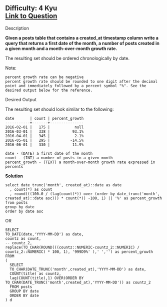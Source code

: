Difficulty: 4 Kyu  
[Link to Question](https://www.codewars.com/kata/589e0837e10c4a1018000028/sql)
----------------------------------
Description

**Given a posts table that contains a created_at timestamp column write a query that returns a first date of the month, a number of posts created in a given month and a month-over-month growth rate.**

The resulting set should be ordered chronologically by date.

Note:

    percent growth rate can be negative  
    percent growth rate should be rounded to one digit after the decimal point and immediately followed by a percent symbol "%". See the desired output below for the reference.

Desired Output

The resulting set should look similar to the following:
```
date       | count | percent_growth
-----------+-------+---------------
2016-02-01 |   175 |           null
2016-03-01 |   338 |          93.1%
2016-04-01 |   345 |           2.1%
2016-05-01 |   295 |         -14.5%
2016-06-01 |   330 |          11.9%
```

    date - (DATE) a first date of the month
    count - (INT) a number of posts in a given month
    percent_growth - (TEXT) a month-over-month growth rate expressed in percents

**Solution**
```
select date_trunc('month', created_at)::date as date
  , count(*) as count
  , round(((100.0 / (lag(count(*)) over (order by date_trunc('month', created_at)::date asc))) * count(*)) -100, 1) || '%' as percent_growth 
from posts 
group by date
order by date asc
```

OR

```
SELECT 
TO_DATE(date,'YYYY-MM-DD') as date, 
countz as count,
-- countz_2,
replace(TO_CHAR(ROUND(((countz::NUMERIC-countz_2::NUMERIC) / countz_2::NUMERIC) * 100, 1), '999D9%' ),' ','') as percent_growth
FROM
(
  SELECT 
  TO_CHAR(DATE_TRUNC('month',created_at),'YYYY-MM-DD') as date,
  COUNT(title) as countz,
  lag(COUNT(title),1) OVER(ORDER BY TO_CHAR(DATE_TRUNC('month',created_at),'YYYY-MM-DD')) as countz_2 
  FROM posts
  GROUP BY date
  ORDER BY date
) d
```
